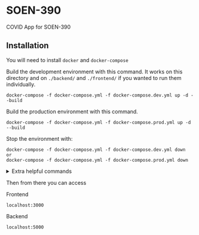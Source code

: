 # SOEN-390
COVID App for SOEN-390

## Installation

You will need to install `docker` and `docker-compose`

Build the development environment with this command. It works on this directory and on `./backend/` and `./frontend/` if you wanted to run them individually.
```
docker-compose -f docker-compose.yml -f docker-compose.dev.yml up -d --build
```

Build the production environment with this command.
```
docker-compose -f docker-compose.yml -f docker-compose.prod.yml up -d --build
```

Stop the environment with:
```
docker-compose -f docker-compose.yml -f docker-compose.dev.yml down
or
docker-compose -f docker-compose.yml -f docker-compose.prod.yml down
```

<details>
  <summary>Extra helpful commands</summary>
  
  Double check that containers are running (`-al` flag can be useful)
  
  ```
  docker ps
  ```

  Enter a container's terminal
  ```
  docker exec -it <container_name> /bin/sh
  ```

  Image pruning
  ```
  docker image prune
  ```

  Volume pruning
  ```
  docker volume prune
  ```
</details>

Then from there you can access

Frontend
```
localhost:3000
```
Backend
```
localhost:5000
```


